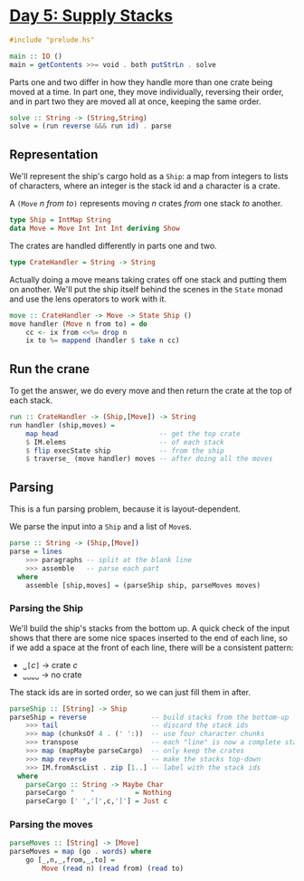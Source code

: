# [Day 5: Supply Stacks](https://adventofcode.com/2022/day/5)

```haskell
#include "prelude.hs"

main :: IO ()
main = getContents >>= void . both putStrLn . solve
```

Parts one and two differ in how they handle more than one crate being moved at
a time. In part one, they move individually, reversing their order, and in part
two they are moved all at once, keeping the same order.

```haskell
solve :: String -> (String,String)
solve = (run reverse &&& run id) . parse
```

## Representation

We'll represent the ship's cargo hold as a ``Ship``: a map from integers to
lists of characters, where an integer is the stack id and a character is a
crate.

A ``(Move`` _n from to_``)`` represents moving _n_ crates _from_ one stack _to_
another.

```haskell
type Ship = IntMap String
data Move = Move Int Int Int deriving Show
```

The crates are handled differently in parts one and two.

```haskell
type CrateHandler = String -> String
```

Actually doing a move means taking crates off one stack and putting them on
another. We'll put the ship itself behind the scenes in the ``State`` monad
and use the lens operators to work with it.

```haskell
move :: CrateHandler -> Move -> State Ship ()
move handler (Move n from to) = do
    cc <- ix from <<%= drop n
    ix to %= mappend (handler $ take n cc)
```

## Run the crane

To get the answer, we do every move and then return the crate at
the top of each stack.

```haskell
run :: CrateHandler -> (Ship,[Move]) -> String
run handler (ship,moves) =
    map head                         -- get the top crate
    $ IM.elems                       -- of each stack
    $ flip execState ship            -- from the ship
    $ traverse_ (move handler) moves -- after doing all the moves
```

## Parsing

This is a fun parsing problem, because it is layout-dependent.

We parse the input into a ``Ship`` and a list of ``Move``s.

```haskell
parse :: String -> (Ship,[Move])
parse = lines
    >>> paragraphs -- split at the blank line
    >>> assemble   -- parse each part
  where
    assemble [ship,moves] = (parseShip ship, parseMoves moves)
```

### Parsing the Ship

We'll build the ship's stacks from the bottom up.
A quick check of the input shows that there are some nice spaces inserted to
the end of each line, so if we add a space at the front of each line,
there will be a consistent pattern:

- ``␣[``_c_``]`` → crate _c_
- ``␣␣␣␣`` → no crate

The stack ids are in sorted order, so we can just fill them in after.

```haskell
parseShip :: [String] -> Ship
parseShip = reverse                -- build stacks from the bottom-up
    >>> tail                       -- discard the stack ids
    >>> map (chunksOf 4 . (' ':))  -- use four character chunks
    >>> transpose                  -- each "line" is now a complete stack
    >>> map (mapMaybe parseCargo)  -- only keep the crates
    >>> map reverse                -- make the stacks top-down
    >>> IM.fromAscList . zip [1..] -- label with the stack ids
  where
    parseCargo :: String -> Maybe Char
    parseCargo "    "          = Nothing
    parseCargo [' ','[',c,']'] = Just c
```

### Parsing the moves

```haskell
parseMoves :: [String] -> [Move]
parseMoves = map (go . words) where
    go [_,n,_,from,_,to] =
        Move (read n) (read from) (read to)
```
